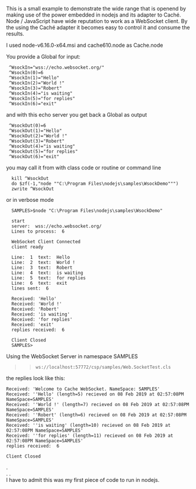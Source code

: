This is a small example to demonstrate the wide range that is openend by
making use of the power embedded in nodejs and its adapter to Caché.
Node / JavaScript have wide reputation to work as a WebSocket client.
By the using the Caché adapter it becomes easy to control it and
consume the results.

I used node-v6.16.0-x64.msi  and  cache610.node as Cache.node

You provide a Global for input:

     ^WsockIn="wss://echo.websocket.org/"
     ^WsockIn(0)=6
     ^WsockIn(1)="Hello"
     ^WsockIn(2)="World !"
     ^WsockIn(3)="Robert"
     ^WsockIn(4)="is waiting"
     ^WsockIn(5)="for replies"
     ^WsockIn(6)="exit"

and with this echo server you get back a Global as output

     ^WsockOut(0)=6
     ^WsockOut(1)="Hello"
     ^WsockOut(2)="World !"
     ^WsockOut(3)="Robert"
     ^WsockOut(4)="is waiting"
     ^WsockOut(5)="for replies"
     ^WsockOut(6)="exit"

you may call it from with class code or routine or command line
      
      kill ^WsockOut
      do $zf(-1,"node ""C:\Program Files\nodejs\samples\WsockDemo""")
      zwrite ^WsockOut
      
or in verbose mode

      SAMPLES>$node "C:\Program Files\nodejs\samples\WsockDemo"

      start
      server:  wss://echo.websocket.org/
      Lines to process:  6

      WebSocket Client Connected
      client ready

      Line:  1  text:  Hello
      Line:  2  text:  World !
      Line:  3  text:  Robert
      Line:  4  text:  is waiting
      Line:  5  text:  for replies
      Line:  6  text:  exit
      lines sent:  6

      Received: 'Hello'
      Received: 'World !'
      Received: 'Robert'
      Received: 'is waiting'
      Received: 'for replies'
      Received: 'exit'
      replies received:  6

      Client Closed
      SAMPLES>

Using the WebSocket Server in namespace SAMPLES

>>     ws://localhost:57772/csp/samples/Web.SocketTest.cls

the replies look like this:
   
    Received: 'Welcome to Cache WebSocket. NameSpace: SAMPLES'
    Received: ''Hello' (length=5) recieved on 08 Feb 2019 at 02:57:08PM NameSpace=SAMPLES'
    Received: ''World !' (length=7) recieved on 08 Feb 2019 at 02:57:08PM NameSpace=SAMPLES'
    Received: ''Robert' (length=6) recieved on 08 Feb 2019 at 02:57:08PM NameSpace=SAMPLES'
    Received: ''is waiting' (length=10) recieved on 08 Feb 2019 at 02:57:08PM NameSpace=SAMPLES'
    Received: ''for replies' (length=11) recieved on 08 Feb 2019 at 02:57:08PM NameSpace=SAMPLES'
    replies received:  6

    Client Closed
    
.  
.
.  
I have to admit this was my first piece of code to run in nodejs.
